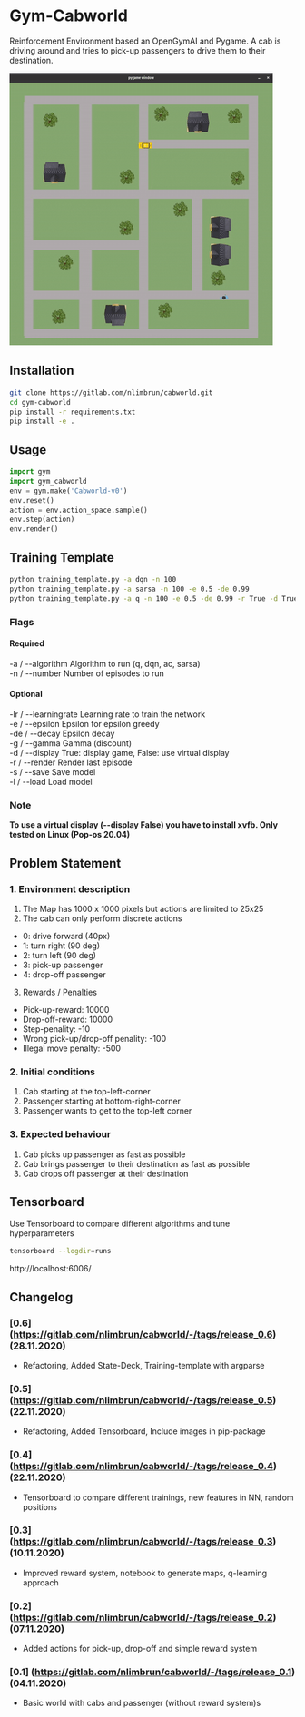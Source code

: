 # Gym-Cabworld

Reinforcement Environment based an OpenGymAI and Pygame. 
A cab is driving around and tries to pick-up passengers to drive them to their destination.

![Cabworld](demo.gif)

## Installation 

```bash
git clone https://gitlab.com/nlimbrun/cabworld.git
cd gym-cabworld
pip install -r requirements.txt
pip install -e .
```

## Usage
```python
import gym 
import gym_cabworld 
env = gym.make('Cabworld-v0')
env.reset()
action = env.action_space.sample()
env.step(action)
env.render()
```

## Training Template
```bash
python training_template.py -a dqn -n 100
python training_template.py -a sarsa -n 100 -e 0.5 -de 0.99
python training_template.py -a q -n 100 -e 0.5 -de 0.99 -r True -d True
```
### Flags 
#### Required 
-a / --algorithm Algorithm to run (q, dqn, ac, sarsa) <br/>
-n / --number Number of episodes to run <br/>
#### Optional
-lr / --learningrate Learning rate to train the network <br/>
-e / --epsilon Epsilon for epsilon greedy <br/>
-de / --decay Epsilon decay <br/>
-g / --gamma Gamma (discount) <br/>
-d / --display True: display game, False: use virtual display <br/>
-r / --render Render last episode <br/>
-s / --save Save model <br/>
-l / --load Load model <br/>

### Note 
**To use a virtual display (--display False) you have to install xvfb. Only tested on Linux (Pop-os 20.04)**

## Problem Statement
### 1. Environment description

1. The Map has 1000 x 1000 pixels but actions are limited to 25x25
2. The cab can only perform discrete actions
* 0: drive forward (40px)
* 1: turn right (90 deg)
* 2: turn left (90 deg)
* 3: pick-up passenger
* 4: drop-off passenger
3. Rewards / Penalties
* Pick-up-reward: 10000 
* Drop-off-reward: 10000
* Step-penality: -10
* Wrong pick-up/drop-off penality: -100
* Illegal move penalty: -500

### 2. Initial conditions
1. Cab starting at the top-left-corner
2. Passenger starting at bottom-right-corner 
3. Passenger wants to get to the top-left corner 

### 3. Expected behaviour
1. Cab picks up passenger as fast as possible 
2. Cab brings passenger to their destination as fast as possible
3. Cab drops off passenger at their destination


## Tensorboard 
Use Tensorboard to compare different algorithms and tune hyperparameters
```bash 
tensorboard --logdir=runs
```
http://localhost:6006/

## Changelog

### [0.6] (https://gitlab.com/nlimbrun/cabworld/-/tags/release_0.6) (28.11.2020)
- Refactoring, Added State-Deck, Training-template with argparse

### [0.5] (https://gitlab.com/nlimbrun/cabworld/-/tags/release_0.5) (22.11.2020)
- Refactoring, Added Tensorboard, Include images in pip-package

### [0.4] (https://gitlab.com/nlimbrun/cabworld/-/tags/release_0.4) (22.11.2020)
- Tensorboard to compare different trainings, new features in NN, random positions

### [0.3] (https://gitlab.com/nlimbrun/cabworld/-/tags/release_0.3) (10.11.2020)
- Improved reward system, notebook to generate maps, q-learning approach

### [0.2] (https://gitlab.com/nlimbrun/cabworld/-/tags/release_0.2) (07.11.2020)
- Added actions for pick-up, drop-off and simple reward system

### [0.1] (https://gitlab.com/nlimbrun/cabworld/-/tags/release_0.1) (04.11.2020)
- Basic world with cabs and passenger (without reward system)s